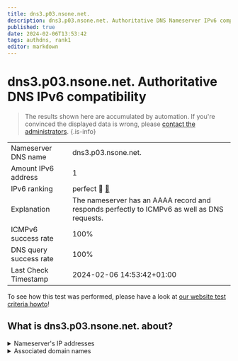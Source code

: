 ```yaml
---
title: dns3.p03.nsone.net.
description: dns3.p03.nsone.net. Authoritative DNS Nameserver IPv6 compatibility
published: true
date: 2024-02-06T13:53:42
tags: authdns, rank1
editor: markdown
---
```


# dns3.p03.nsone.net. Authoritative DNS IPv6 compatibility

> The results shown here are accumulated by automation. If you're convinced the displayed data is wrong, please [contact the administrators](/howto/chat). 
{.is-info}




|   |   |
| - | - |
| Nameserver DNS name | dns3.p03.nsone.net.
| Amount IPv6 address | 1
| IPv6 ranking | perfect :1st_place_medal: [🔗](/howto/ranking) |
| Explanation | The nameserver has an AAAA record and responds perfectly to ICMPv6 as well as DNS requests. |
| ICMPv6 success rate | 100%|
| DNS query success rate | 100% |
| Last Check Timestamp | 2024-02-06 14:53:42+01:00 |

To see how this test was performed, please have a look at [our website test criteria howto](/howto/testcriteria/authdns)!


## What is dns3.p03.nsone.net. about?




<details>
<summary>Nameserver's IP addresses</summary>

2620:4d:4000:6259:7:3:0:3

</details>



<details>
<summary>Associated domain names</summary>

etsy.com

imgur.com

</details>

